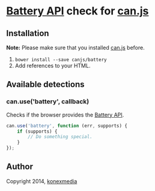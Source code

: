 # [Battery API](https://developer.mozilla.org/en-US/docs/Web/API/Navigator.battery) check for [can.js](https://github.com/canjs)

## Installation

**Note:** Please make sure that you installed [can.js](https://github.com/canjs/can) before.

1. `bower install --save canjs/battery`
2. Add references to your HTML.

## Available detections

### can.use('battery', callback)

Checks if the browser provides the [Battery API](https://developer.mozilla.org/en-US/docs/Web/API/Navigator.battery).

```javascript
can.use('battery', function (err, supports) {
    if (supports) {
        // Do something special.
    }
});
```

## Author

Copyright 2014, [konexmedia](http://konexmedia.com)